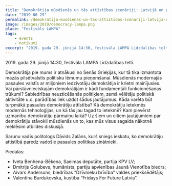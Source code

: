 ```yaml
---
title: "Demokrātija mūsdienās un tās attīstības scenāriji: Latvijā un pasaulē"
date: "2019-06-29"
permalink: /demokratija-musdienas-un-tas-attistibas-scenariji-latvija-un-pasaule-2/
image: /images/2019/democracy-lampa.png
place: "Festivāls LAMPA"
tags:
    - events
    - notikumi
excerpt: "2019. gada 29. jūnijā 14:30, festivāla LAMPA Līdzdalības teltī. Vai pārstāvnieciskajām demokrātijām ir kādi fundamentāli funkcionēšanas trūkumi? Kāda varēta būt turpmākā pasaules demokrātiju attīstība?"
---
```


2019\. gada 29. jūnijā 14:30, festivāla LAMPA Līdzdalības teltī.

Demokrātija pie mums ir atnākusi no Senās Grieķijas, kur tā tika izmantota mazās pilsētvalstīs politisku lēmumu pieņemšanai. Mūsdienās modernajās pasaules valstīs ar miljoniem iedzīvotāju demokrātija ir krietni mainījusies. Vai pārstāvnieciskajām demokrātijām ir kādi fundamentāli funkcionēšanas trūkumi? Sabiedrības neuzticēšanās politiķiem, zemā vēlētāju politiskā aktivitāte u.c. parādības liek uzdot šādus jautājumus. Kāda varēta būt turpmākā pasaules demokrātiju attīstība? Kā demokrātiju ietekmēs modernās tehnoloģijas, un kā tās jau tagad to ietekmē? Kam pievērst uzmanību demokrātiju pārmaiņu laikā? Uz šiem un citiem jautājumiem par demokrātiju stāvokli mūsdienās un to, kas mūs visus sagaida nākotnē meklēsim atbildes diskusijā.

Sarunu vadīs politologs Dāvids Zalāns, kurš sniegs ieskatu, ko demokrātiju attīstībā paredz vadošie pasaules politikas zinātnieki.

Piedalās:

- Iveta Benhena-Bēkena, Saeimas deputāte, partija KPV LV;
- Dmitrijs Golubevs, humānists, partiju apvienības Jaunā Vienotība biedrs;
- Aivars Andersons, biedrības “Dzīvnieku brīvība” valdes priekšsēdētājs;
- Valentīna Burdukovska, kustība “Fridays For Future Latvia”.
